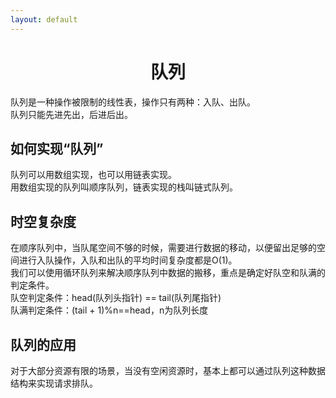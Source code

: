 ```yaml
---
layout: default
---
```


# <center>队列</center>
队列是一种操作被限制的线性表，操作只有两种：入队、出队。  
队列只能先进先出，后进后出。

## 如何实现“队列”
队列可以用数组实现，也可以用链表实现。  
用数组实现的队列叫顺序队列，链表实现的栈叫链式队列。

## 时空复杂度
在顺序队列中，当队尾空间不够的时候，需要进行数据的移动，以便留出足够的空间进行入队操作，入队和出队的平均时间复杂度都是O(1)。  
我们可以使用循环队列来解决顺序队列中数据的搬移，重点是确定好队空和队满的判定条件。  
队空判定条件：head(队列头指针) == tail(队列尾指针)  
队满判定条件：(tail + 1)%n==head，n为队列长度

## 队列的应用
对于大部分资源有限的场景，当没有空闲资源时，基本上都可以通过队列这种数据结构来实现请求排队。
